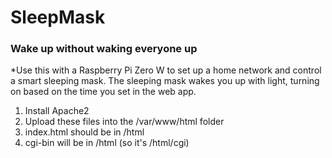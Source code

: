 # SleepMask
### Wake up without waking everyone up

*Use this with a Raspberry Pi Zero W to set up a home network and control a smart sleeping mask. The sleeping mask wakes you up with light, turning on based on the time you set in the web app.

1. Install Apache2
2. Upload these files into the /var/www/html folder
3. index.html should be in /html
4. cgi-bin will be in /html (so it's /html/cgi)
